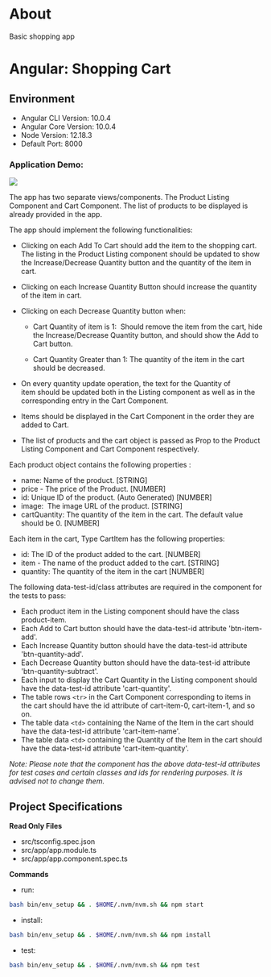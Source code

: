 # About

Basic shopping app
# Angular: Shopping Cart

## Environment 

- Angular CLI Version: 10.0.4
- Angular Core Version: 10.0.4
- Node Version: 12.18.3
- Default Port: 8000

### Application Demo:

![](https://hrcdn.net/s3_pub/istreet-assets/gMzCl_zemNrL_71YPagyqg/hackershop-shopping-cart.gif)

The app has two separate views/components. The Product Listing Component and Cart Component. The list of products to be displayed is already provided in the app. 

The app should implement the following functionalities:

- Clicking on each Add To Cart should add the item to the shopping cart. The listing in the Product Listing component should be updated to show the Increase/Decrease Quantity button and the quantity of the item in cart.
  
- Clicking on each Increase Quantity Button should increase the quantity of the item in cart. 
  
- Clicking on each Decrease Quantity button when:
  
  - Cart Quantity of item is 1:  Should remove the item from the cart, hide the Increase/Decrease Quantity button, and should show the Add to Cart button.
  
  - Cart Quantity Greater than 1: The quantity of the item in the cart should be decreased.
  
- On every quantity update operation, the text for the Quantity of item should be updated both in the Listing component as well as in the corresponding entry in the Cart Component.

- Items should be displayed in the Cart Component in the order they are added to Cart. 
  
- The list of products and the cart object is passed as Prop to the Product Listing Component and Cart Component respectively.
  

Each product object contains the following properties : 
- name: Name of the product. [STRING]
- price - The price of the Product. [NUMBER]
- id: Unique ID of the product. (Auto Generated) [NUMBER]
- image:  The image URL of the product. [STRING]
- cartQuantity: The quantity of the item in the cart. The default value should be 0. [NUMBER]


Each item in the cart, Type CartItem has the following properties:
- id: The ID of the product added to the cart. [NUMBER]
- item - The name of the product added to the cart. [STRING]
- quantity: The quantity of the item in the cart [NUMBER]


The following data-test-id/class attributes are required in the component for the tests to pass:
- Each product item in the Listing component should have the class product-item.
- Each Add to Cart button should have the data-test-id attribute 'btn-item-add'.
- Each Increase Quantity button should have the data-test-id attribute 'btn-quantity-add'.
- Each Decrease Quantity button should have the data-test-id attribute 'btn-quantity-subtract'.
- Each input to display the Cart Quantity in the Listing component should have the data-test-id attribute 'cart-quantity'.
- The table rows `<tr>` in the Cart Component corresponding to items in the cart should have the id attribute of cart-item-0, cart-item-1, and so on.
- The table data `<td>` containing the Name of the Item in the cart should have the data-test-id attribute 'cart-item-name'.
- The table data `<td>` containing the Quantity of the Item in the cart should have the data-test-id attribute 'cart-item-quantity'.

_Note: Please note that the component has the above data-test-id attributes for test cases and certain classes and ids for rendering purposes. It is advised not to change them._



## Project Specifications

**Read Only Files**
- src/tsconfig.spec.json
- src/app/app.module.ts
- src/app/app.component.spec.ts

**Commands**
- run: 
```bash
bash bin/env_setup && . $HOME/.nvm/nvm.sh && npm start
```
- install: 
```bash
bash bin/env_setup && . $HOME/.nvm/nvm.sh && npm install
```
- test: 
```bash
bash bin/env_setup && . $HOME/.nvm/nvm.sh && npm test
```
